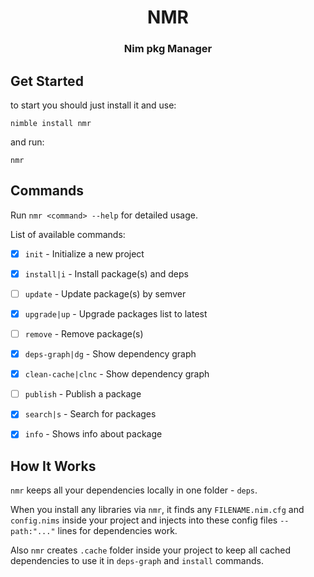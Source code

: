 <div align="center">

# NMR
### Nim pkg Manager

</div>


## Get Started

to start you should just install it and use:
```shell
nimble install nmr
```

and run:
```shell
nmr
```


## Commands
Run `nmr <command> --help` for detailed usage.

List of available commands:
- [x] `init` - Initialize a new project
- [x] `install|i` - Install package(s) and deps
- [ ] `update` - Update package(s) by semver
- [x] `upgrade|up` - Upgrade packages list to latest
- [ ] `remove` - Remove package(s)
- [x] `deps-graph|dg` - Show dependency graph
- [x] `clean-cache|clnc` - Show dependency graph
- [ ] `publish` - Publish a package
- [x] `search|s` - Search for packages
- [x] `info` - Shows info about package


## How It Works
`nmr` keeps all your dependencies locally in one folder - `deps`.

When you install any libraries via `nmr`, it finds any `FILENAME.nim.cfg` and `config.nims` inside your project and injects into these config files `--path:"..."` lines for dependencies work.

Also `nmr` creates `.cache` folder inside your project to keep all cached dependencies to use it in `deps-graph` and `install` commands.
